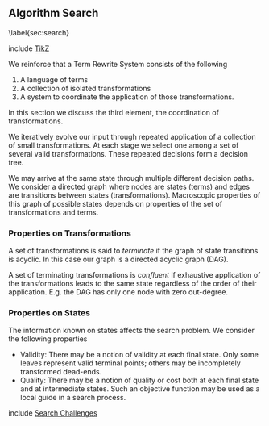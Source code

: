 Algorithm Search
----------------

\label{sec:search}

include [TikZ](tikz_search.md)

We reinforce that a Term Rewrite System consists of the following

1.  A language of terms
2.  A collection of isolated transformations
3.  A system to coordinate the application of those transformations.

In this section we discuss the third element, the coordination of transformations.  

We iteratively evolve our input through repeated application of a collection of small transformations.  At each stage we select one among a set of several valid transformations.  These repeated decisions form a decision tree.

We may arrive at the same state through multiple different decision paths.  We consider a directed graph where nodes are states (terms) and edges are transitions between states (transformations).  Macroscopic properties of this graph of possible states depends on properties of the set of transformations and terms.


### Properties on Transformations

A set of transformations is said to *terminate* if the graph of state transitions is acyclic.  In this case our graph is a directed acyclic graph (DAG).

A set of terminating transformations is *confluent* if exhaustive application of the transformations leads to the same state regardless of the order of their application.  E.g. the DAG has only one node with zero out-degree.


### Properties on States 

The information known on states affects the search problem.  We consider the following properties

*   Validity:  There may be a notion of validity at each final state.  Only some leaves represent valid terminal points; others may be incompletely transformed dead-ends.
*   Quality:  There may be a notion of quality or cost both at each final state and at intermediate states.  Such an objective function may be used as a local guide in a search process.

include [Search Challenges](search-challenges.md)
